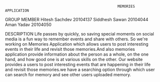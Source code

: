                                                         MEMORIES APPLICATION
GROUP MEMBER 
Hitesh Sachdev 20104137
Siddhesh Sawan 20104044
Aman Yadav 20104050

DESCRIPTION 
Life passes by quickly, so saving special moments on social media is a fun way to remember events and share with others. So we're working on 
Memories Application which allows users to post interesting events in their life and revisit those memories.And also memories application provide information about the person as a 
whole, on the one hand, and how good one is at various skills on the other.
Our website provides a users to post interesting events that are happening in their life and revisit those memories.we have a searching option 
through which user can search for memory and see other users uploaded memory.
